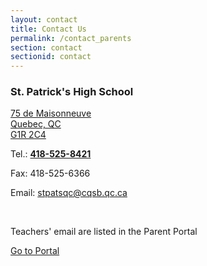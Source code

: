```yaml
---
layout: contact
title: Contact Us
permalink: /contact_parents
section: contact
sectionid: contact
---
```


<div class="col-12 flexRow">
    <div class="schoolContact">
        <h3>St. Patrick's High School</h3>
        <p><a href="https://goo.gl/maps/XrL9EZdx4vRops379" target="_blank">75 de Maisonneuve
        <br>Quebec, QC
        <br>G1R 2C4</a></p>
        <p>Tel.: <strong><a href="tel:+14185258421">418-525-8421</a></strong></p>
        <p>Fax: 418-525-6366</p>
        <p>Email: <a href="mailto:stpatsqc@cqsb.qc.ca">stpatsqc@cqsb.qc.ca</a></p>
        <br>
        <p>Teachers' email are listed in the Parent Portal</p>
        <a class="button button-lightbox button-block" href="https://portailparents.ca/accueil/en/" target="_blank">Go to Portal</a>
    </div>
</div>